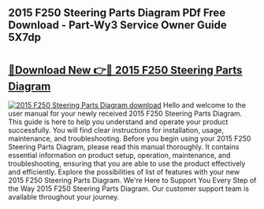 ## 2015 F250 Steering Parts Diagram PDf Free Download - Part-Wy3 Service Owner Guide 5X7dp

# <h2><a href="http://dfmweo6.blite.top/?on=2015+F250+Steering+Parts+Diagram">🔗Download New 👉🔴 2015 F250 Steering Parts Diagram</a></h2>

[![2015 F250 Steering Parts Diagram download](https://i.imgur.com/lujVjoI.png)](http://dfmweo6.blite.top/?on=2015+F250+Steering+Parts+Diagram)
Hello and welcome to the user manual for your newly received 2015 F250 Steering Parts Diagram. This guide is here to help you understand and operate your product successfully. You will find clear instructions for installation, usage, maintenance, and troubleshooting. Before you begin using your 2015 F250 Steering Parts Diagram, please read this manual thoroughly. It contains essential information on product setup, operation, maintenance, and troubleshooting, ensuring that you are able to use the product effectively and efficiently. Explore the possibilities of list of features with your new 2015 F250 Steering Parts Diagram. We're Here to Support You Every Step of the Way 2015 F250 Steering Parts Diagram. Our customer support team is available throughout your journey.
